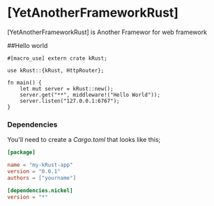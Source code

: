 # [YetAnotherFrameworkRust]

[YetAnotherFrameworkRust] is Another Framewor for web framework

##Hello world

```rust,no_run
#[macro_use] extern crate kRust;

use kRust::{kRust, HttpRouter};

fn main() {
    let mut server = kRust::new();
    server.get("**", middleware!("Hello World"));
    server.listen("127.0.0.1:6767");
}
```

### Dependencies

You'll need to create a *Cargo.toml* that looks like this;

```toml
[package]

name = "my-kRust-app"
version = "0.0.1"
authors = ["yourname"]

[dependencies.nickel]
version = "*"

